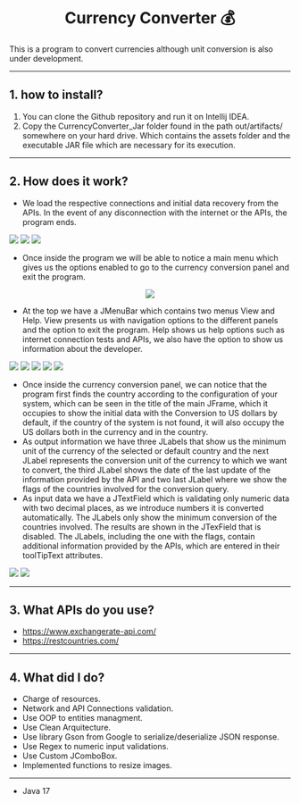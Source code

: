 <h1 align="center">Currency Converter 💰</h1>


This is a program to convert currencies although unit conversion is also under development.

---

<h2>1. how to install?</h2>

1. You can clone the Github repository and run it on Intellij IDEA.
2. Copy the CurrencyConverter_Jar folder found in the path out/artifacts/ somewhere on your hard drive. Which contains the assets folder and the executable JAR file which are necessary for its execution.

---

<h2>2. How does it work?</h2>

- We load the respective connections and initial data recovery from the APIs. In the event of any disconnection with the internet or the APIs, the program ends.

<p>
<img src="./src/main/resources/assets/readme/img1.png"/>
<img src="./src/main/resources/assets/readme/img2.png"/>
<img src="./src/main/resources/assets/readme/img3.png"/>
</p>

- Once inside the program we will be able to notice a main menu which gives us the options enabled to go to the currency conversion panel and exit the program.

<p align="center">
<img src="./src/main/resources/assets/readme/img4.png"/>
</p>

- At the top we have a JMenuBar which contains two menus View and Help. View presents us with navigation options to the different panels and the option to exit the program. Help shows us help options such as internet connection tests and APIs, we also have the option to show us information about the developer.

<p>
<img src="./src/main/resources/assets/readme/img5.png"/>
<img src="./src/main/resources/assets/readme/img6.png"/>
<img src="./src/main/resources/assets/readme/img10.png"/>
<img src="./src/main/resources/assets/readme/img11.png"/>
<img src="./src/main/resources/assets/readme/img9.png"/>
</p>

- Once inside the currency conversion panel, we can notice that the program first finds the country according to the configuration of your system, which can be seen in the title of the main JFrame, which it occupies to show the initial data with the Conversion to US dollars by default, if the country of the system is not found, it will also occupy the US dollars both in the currency and in the country.
- As output information we have three JLabels that show us the minimum unit of the currency of the selected or default country and the next JLabel represents the conversion unit of the currency to which we want to convert, the third JLabel shows the date of the last update of the information provided by the API and two last JLabel where we show the flags of the countries involved for the conversion query.
- As input data we have a JTextField which is validating only numeric data with two decimal places, as we introduce numbers it is converted automatically. The JLabels only show the minimum conversion of the countries involved. The results are shown in the JTexField that is disabled. The JLabels, including the one with the flags, contain additional information provided by the APIs, which are entered in their toolTipText attributes.

<p>
<img src="./src/main/resources/assets/readme/img7.png"/>
<img src="./src/main/resources/assets/readme/img8.png"/>
</p>

---

<h2>3. What APIs do you use?</h2>

- https://www.exchangerate-api.com/
- https://restcountries.com/

---

<h2>4. What did I do?</h2>

- Charge of resources.
- Network and API Connections validation.
- Use OOP to entities managment.
- Use Clean Arquitecture.
- Use library Gson from Google to serialize/deserialize JSON response.
- Use Regex to numeric input validations.
- Use Custom JComboBox.
- Implemented functions to resize images.

---

- Java 17
